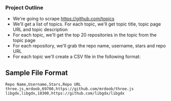 ### Project Outline
- We're going to scrape https://github.com/topics
- We'll get a list of topics. For each topic, we'll get topic title, topic page URL and topic description
- For each topic, we'll get the top 20 repositories in the topic from the topic page
- For each repository, we'll grab the repo name, username, stars and repo URL
- For each topic we'll create a CSV file in the following format:
## Sample File Format
`Repo Name,Username,Stars,Repo URL
three.js,mrdoob,69700,https://github.com/mrdoob/three.js
libgdx,libgdx,18300,https://github.com/libgdx/libgdx`
